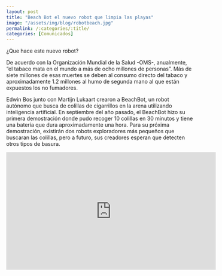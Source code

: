 ```yaml
---
layout: post
title: "Beach Bot el nuevo robot que limpia las playas"
image: "/assets/img/blog/robotbeach.jpg"
permalink: /:categories/:title/
categories: [Comunicados]
---
```


¿Que hace este nuevo robot?


De acuerdo con la Organización Mundial de la Salud -OMS-, anualmente, “el tabaco mata en el mundo a más de ocho millones de personas”. Más de siete millones de esas muertes se deben al consumo directo del tabaco y aproximadamente 1.2 millones al humo de segunda mano al que están expuestos los no fumadores.

Edwin Bos junto con Martijn Lukaart crearon a BeachBot, un robot autónomo que busca de colillas de cigarrillos en la arena utilizando inteligencia artificial.
En septiembre del año pasado, el BeachBot hizo su primera demostración donde pudo recoger 10 colillas en 30 minutos y tiene una batería que dura aproximadamente una hora. Para su próxima demostración, existirán dos robots exploradores más pequeños que buscaran las colillas, pero a futuro, sus creadores esperan que detecten otros tipos de basura.

<iframe width="560" height="315" src="https://www.youtube.com/embed/_EBchn-5zqE" title="YouTube video player" frameborder="0" allow="accelerometer; autoplay; clipboard-write; encrypted-media; gyroscope; picture-in-picture" allowfullscreen></iframe>


